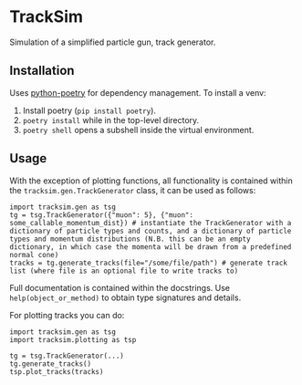 # TrackSim
Simulation of a simplified particle gun, track generator. 

## Installation
Uses [python-poetry](https://python-poetry.org/) for dependency management. To install a venv:
1. Install poetry (`pip install poetry`).
2. `poetry install` while in the top-level directory.
3. `poetry shell` opens a subshell inside the virtual environment.

## Usage
With the exception of plotting functions, all functionality is contained within the `tracksim.gen.TrackGenerator` class, it can be used as follows:
```
import tracksim.gen as tsg
tg = tsg.TrackGenerator({"muon": 5}, {"muon": some_callable_momentum_dist}) # instantiate the TrackGenerator with a dictionary of particle types and counts, and a dictionary of particle types and momentum distributions (N.B. this can be an empty dictionary, in which case the momenta will be drawn from a predefined normal cone) 
tracks = tg.generate_tracks(file="/some/file/path") # generate track list (where file is an optional file to write tracks to)
```
Full documentation is contained within the docstrings. Use `help(object_or_method)` to obtain type signatures and details.

For plotting tracks you can do:
```
import tracksim.gen as tsg
import tracksim.plotting as tsp

tg = tsg.TrackGenerator(...)
tg.generate_tracks()
tsp.plot_tracks(tracks)
```
